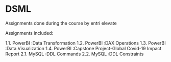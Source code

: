 # DSML
Assignments done during the course by entri elevate

Assignments included: 

  1.1. PowerBI :Data Transformation
  1.2. PowerBI :DAX Operations
  1.3. PowerBI :Data Visualization
  1.4. PowerBI :Capstone Project-Global Covid-19 Impact Report 
  2.1. MySQL   :DDL Commands
  2.2. MySQL   :DDL Constraints

